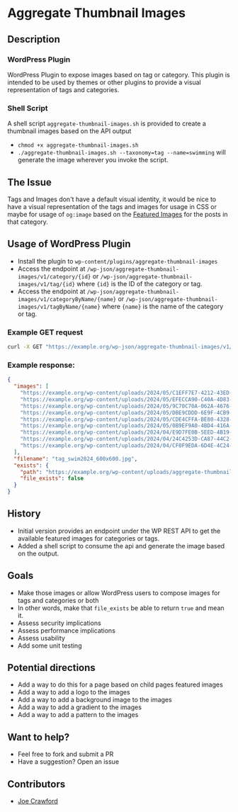 # Aggregate Thumbnail Images

## Description

### WordPress Plugin

WordPress Plugin to expose images based on tag or category. This plugin is intended to be used by themes or other plugins to provide a visual representation of tags and categories.

### Shell Script

A shell script `aggregate-thumbnail-images.sh` is provided to create a thumbnail images based on the API output
- `chmod +x aggregate-thumbnail-images.sh`
- `./aggregate-thumbnail-images.sh --taxonomy=tag --name=swimming` will generate the image wherever you invoke the script.

## The Issue
Tags and Images don't have a default visual identity, it would be nice to have a visual representation of the tags and images for usage in CSS or maybe for usage of `og:image`  based on the [Featured Images](https://codex.wordpress.org/Post_Thumbnails) for the posts in that category.

## Usage of WordPress Plugin
- Install the plugin to `wp-content/plugins/aggregate-thumbnail-images`
- Access the endpoint at `/wp-json/aggregate-thumbnail-images/v1/category/{id}` or `/wp-json/aggregate-thumbnail-images/v1/tag/{id}` where `{id}` is the ID of the category or tag.
- Access the endpoint at `/wp-json/aggregate-thumbnail-images/v1/categoryByName/{name}` or `/wp-json/aggregate-thumbnail-images/v1/tagByName/{name}` where `{name}` is the name of the category or tag.

### Example GET request

```bash
curl -X GET "https://example.org/wp-json/aggregate-thumbnail-images/v1/tag/1" -H  "accept: application/json"
```


### Example response:
```json
{
  "images": [
    "https://example.org/wp-content/uploads/2024/05/C1EFF7E7-4212-43ED-A49C-89B816FB0137.jpeg",
    "https://example.org/wp-content/uploads/2024/05/EFECCA90-C40A-4D83-B197-64D7E1A36642.jpeg",
    "https://example.org/wp-content/uploads/2024/05/9C70C70A-062A-4676-9476-D88AF6C54643.jpg",
    "https://example.org/wp-content/uploads/2024/05/DBE9CDDD-6E9F-4CB9-832D-A79235CB1857-scaled.jpg",
    "https://example.org/wp-content/uploads/2024/05/CDE4CFFA-BE80-4328-BF85-5779D777EC8F.jpeg",
    "https://example.org/wp-content/uploads/2024/05/0B9EF9A0-4BD4-416A-ADD5-803B4BD7A77A.jpeg",
    "https://example.org/wp-content/uploads/2024/04/E9D7FE0B-5EED-4B19-91D1-09BBB57FBC6E-scaled.jpg",
    "https://example.org/wp-content/uploads/2024/04/24C4253D-CA87-44C2-B239-F609A080CAAD.jpeg",
    "https://example.org/wp-content/uploads/2024/04/CF0F9EDA-6D4E-4C24-A468-3076C71FF607-scaled.jpg"
  ],
  "filename": "tag_swim2024_600x600.jpg",
  "exists": {
    "path": "https://example.org/wp-content/uploads/aggregate-thumbnail-images/tag_swim2024_600x600.jpg",
    "file_exists": false
  }
}
```

## History
- Initial version provides an endpoint under the WP REST API to get the available featured images for categories or tags.
- Added a shell script to consume the api and generate the image based on the output.

## Goals
- Make those images or allow WordPress users to compose images for tags and categories or both
- In other words, make that `file_exists` be able to return `true` and mean it.
- Assess security implications
- Assess performance implications
- Assess usability
- Add some unit testing

## Potential directions
- Add a way to do this for a page based on child pages featured images
- Add a way to add a logo to the images
- Add a way to add a background image to the images
- Add a way to add a gradient to the images
- Add a way to add a pattern to the images

## Want to help?
- Feel free to fork and submit a PR
- Have a suggestion? Open an issue

## Contributors
- [Joe Crawford](https://artlung.com/)